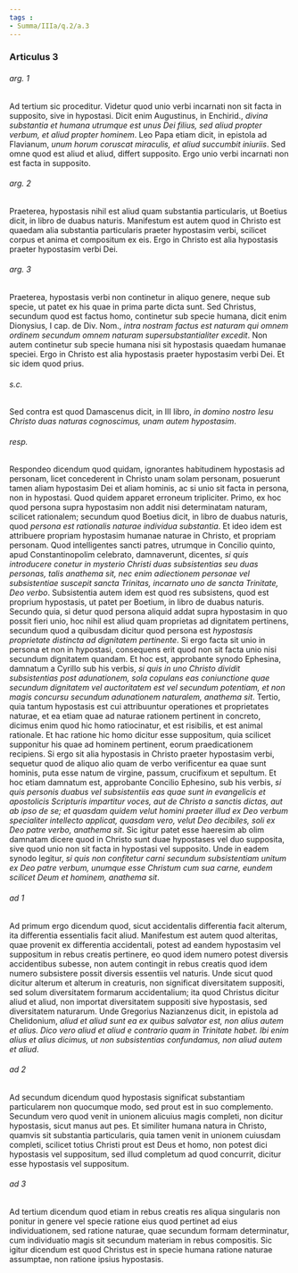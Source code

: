 ```yaml
---
tags : 
- Summa/IIIa/q.2/a.3
---
```


### Articulus 3

###### arg. 1
Ad tertium sic proceditur. Videtur quod unio verbi incarnati non sit facta in supposito, sive in hypostasi. Dicit enim Augustinus, in Enchirid., *divina substantia et humana utrumque est unus Dei filius, sed aliud propter verbum, et aliud propter hominem*. Leo Papa etiam dicit, in epistola ad Flavianum, *unum horum coruscat miraculis, et aliud succumbit iniuriis*. Sed omne quod est aliud et aliud, differt supposito. Ergo unio verbi incarnati non est facta in supposito.

###### arg. 2
Praeterea, hypostasis nihil est aliud quam substantia particularis, ut Boetius dicit, in libro de duabus naturis. Manifestum est autem quod in Christo est quaedam alia substantia particularis praeter hypostasim verbi, scilicet corpus et anima et compositum ex eis. Ergo in Christo est alia hypostasis praeter hypostasim verbi Dei.

###### arg. 3
Praeterea, hypostasis verbi non continetur in aliquo genere, neque sub specie, ut patet ex his quae in prima parte dicta sunt. Sed Christus, secundum quod est factus homo, continetur sub specie humana, dicit enim Dionysius, I cap. de Div. Nom., *intra nostram factus est naturam qui omnem ordinem secundum omnem naturam supersubstantialiter excedit*. Non autem continetur sub specie humana nisi sit hypostasis quaedam humanae speciei. Ergo in Christo est alia hypostasis praeter hypostasim verbi Dei. Et sic idem quod prius.

###### s.c.
Sed contra est quod Damascenus dicit, in III libro, *in domino nostro Iesu Christo duas naturas cognoscimus, unam autem hypostasim*.

###### resp.
Respondeo dicendum quod quidam, ignorantes habitudinem hypostasis ad personam, licet concederent in Christo unam solam personam, posuerunt tamen aliam hypostasim Dei et aliam hominis, ac si unio sit facta in persona, non in hypostasi. Quod quidem apparet erroneum tripliciter. Primo, ex hoc quod persona supra hypostasim non addit nisi determinatam naturam, scilicet rationalem; secundum quod Boetius dicit, in libro de duabus naturis, quod *persona est rationalis naturae individua substantia*. Et ideo idem est attribuere propriam hypostasim humanae naturae in Christo, et propriam personam. Quod intelligentes sancti patres, utrumque in Concilio quinto, apud Constantinopolim celebrato, damnaverunt, dicentes, *si quis introducere conetur in mysterio Christi duas subsistentias seu duas personas, talis anathema sit, nec enim adiectionem personae vel subsistentiae suscepit sancta Trinitas, incarnato uno de sancta Trinitate, Deo verbo*. Subsistentia autem idem est quod res subsistens, quod est proprium hypostasis, ut patet per Boetium, in libro de duabus naturis. Secundo quia, si detur quod persona aliquid addat supra hypostasim in quo possit fieri unio, hoc nihil est aliud quam proprietas ad dignitatem pertinens, secundum quod a quibusdam dicitur quod persona est *hypostasis proprietate distincta ad dignitatem pertinente*. Si ergo facta sit unio in persona et non in hypostasi, consequens erit quod non sit facta unio nisi secundum dignitatem quandam. Et hoc est, approbante synodo Ephesina, damnatum a Cyrillo sub his verbis, *si quis in uno Christo dividit subsistentias post adunationem, sola copulans eas coniunctione quae secundum dignitatem vel auctoritatem est vel secundum potentiam, et non magis concursu secundum adunationem naturalem, anathema sit*. Tertio, quia tantum hypostasis est cui attribuuntur operationes et proprietates naturae, et ea etiam quae ad naturae rationem pertinent in concreto, dicimus enim quod hic homo ratiocinatur, et est risibilis, et est animal rationale. Et hac ratione hic homo dicitur esse suppositum, quia scilicet supponitur his quae ad hominem pertinent, eorum praedicationem recipiens. Si ergo sit alia hypostasis in Christo praeter hypostasim verbi, sequetur quod de aliquo alio quam de verbo verificentur ea quae sunt hominis, puta esse natum de virgine, passum, crucifixum et sepultum. Et hoc etiam damnatum est, approbante Concilio Ephesino, sub his verbis, *si quis personis duabus vel subsistentiis eas quae sunt in evangelicis et apostolicis Scripturis impartitur voces, aut de Christo a sanctis dictas, aut ab ipso de se; et quasdam quidem velut homini praeter illud ex Deo verbum specialiter intellecto applicat, quasdam vero, velut Deo decibiles, soli ex Deo patre verbo, anathema sit*. Sic igitur patet esse haeresim ab olim damnatam dicere quod in Christo sunt duae hypostases vel duo supposita, sive quod unio non sit facta in hypostasi vel supposito. Unde in eadem synodo legitur, *si quis non confitetur carni secundum subsistentiam unitum ex Deo patre verbum, unumque esse Christum cum sua carne, eundem scilicet Deum et hominem, anathema sit*.

###### ad 1
Ad primum ergo dicendum quod, sicut accidentalis differentia facit alterum, ita differentia essentialis facit aliud. Manifestum est autem quod alteritas, quae provenit ex differentia accidentali, potest ad eandem hypostasim vel suppositum in rebus creatis pertinere, eo quod idem numero potest diversis accidentibus subesse, non autem contingit in rebus creatis quod idem numero subsistere possit diversis essentiis vel naturis. Unde sicut quod dicitur alterum et alterum in creaturis, non significat diversitatem suppositi, sed solum diversitatem formarum accidentalium; ita quod Christus dicitur aliud et aliud, non importat diversitatem suppositi sive hypostasis, sed diversitatem naturarum. Unde Gregorius Nazianzenus dicit, in epistola ad Chelidonium, *aliud et aliud sunt ea ex quibus salvator est, non alius autem et alius. Dico vero aliud et aliud e contrario quam in Trinitate habet. Ibi enim alius et alius dicimus, ut non subsistentias confundamus, non aliud autem et aliud*.

###### ad 2
Ad secundum dicendum quod hypostasis significat substantiam particularem non quocumque modo, sed prout est in suo complemento. Secundum vero quod venit in unionem alicuius magis completi, non dicitur hypostasis, sicut manus aut pes. Et similiter humana natura in Christo, quamvis sit substantia particularis, quia tamen venit in unionem cuiusdam completi, scilicet totius Christi prout est Deus et homo, non potest dici hypostasis vel suppositum, sed illud completum ad quod concurrit, dicitur esse hypostasis vel suppositum.

###### ad 3
Ad tertium dicendum quod etiam in rebus creatis res aliqua singularis non ponitur in genere vel specie ratione eius quod pertinet ad eius individuationem, sed ratione naturae, quae secundum formam determinatur, cum individuatio magis sit secundum materiam in rebus compositis. Sic igitur dicendum est quod Christus est in specie humana ratione naturae assumptae, non ratione ipsius hypostasis.

